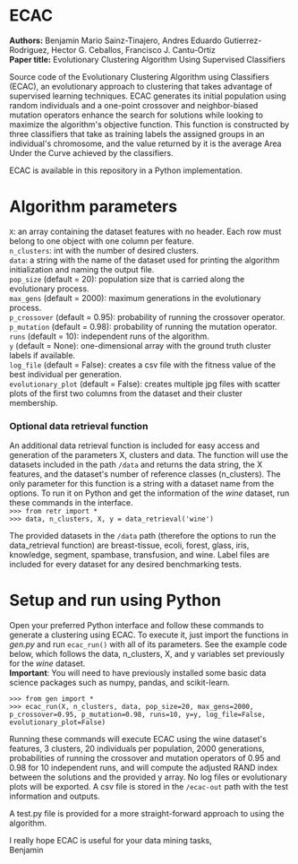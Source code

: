# ECAC
**Authors:** Benjamin Mario Sainz-Tinajero, Andres Eduardo Gutierrez-Rodriguez, Hector G. Ceballos, Francisco J. Cantu-Ortiz  
**Paper title:** Evolutionary Clustering Algorithm Using Supervised Classifiers  

Source code of the Evolutionary Clustering Algorithm using Classifiers (ECAC), an evolutionary approach to clustering that takes advantage of supervised learning techniques. ECAC generates its initial population using random individuals and a one-point crossover and neighbor-biased mutation operators enhance the search for solutions while looking to maximize the algorithm's objective function. This function is constructed by three classifiers that take as training labels the assigned groups in an individual's chromosome, and the value returned by it is the average Area Under the Curve achieved by the classifiers.

ECAC is available in this repository in a Python implementation.

# Algorithm parameters
``X``: an array containing the dataset features with no header. Each row must belong to one object with one column per feature.  
``n_clusters``: int with the number of desired clusters.  
``data``: a string with the name of the dataset used for printing the algorithm initialization and naming the output file.  
``pop_size`` (default = 20): population size that is carried along the evolutionary process.   
``max_gens`` (default = 2000): maximum generations in the evolutionary process.   
``p_crossover`` (default = 0.95): probability of running the crossover operator.  
``p_mutation`` (default = 0.98): probability of running the mutation operator.  
``runs`` (default = 10): independent runs of the algorithm.  
``y`` (default = None): one-dimensional array with the ground truth cluster labels if available.  
``log_file`` (default = False): creates a csv file with the fitness value of the best individual per generation.  
``evolutionary_plot`` (default = False): creates multiple jpg files with scatter plots of the first two columns from the dataset and their cluster membership.  

### Optional data retrieval function
An additional data retrieval function is included for easy access and generation of the parameters X, clusters and data. The function will use the datasets included in the path ``/data`` and returns the data string, the X features, and the dataset's number of reference classes (n_clusters). The only parameter for this function is a string with a dataset name from the options. To run it on Python and get the information of the *wine* dataset, run these commands in the interface.     
``>>> from retr import *``  
``>>> data, n_clusters, X, y = data_retrieval('wine')``  

The provided datasets in the ``/data`` path (therefore the options to run the data_retrieval function) are breast-tissue, ecoli, forest, glass, iris, knowledge, segment, spambase, transfusion, and wine. Label files are included for every dataset for any desired benchmarking tests.

# Setup and run using Python
Open your preferred Python interface and follow these commands to generate a clustering using ECAC. To execute it, just import the functions in *gen.py* and run ``ecac_run()`` with all of its parameters. See the example code below, which follows the data, n_clusters, X, and y variables set previously for the *wine* dataset.  
**Important**: You will need to have previously installed some basic data science packages such as numpy, pandas, and scikit-learn.

``>>> from gen import *``  
``>>> ecac_run(X, n_clusters, data, pop_size=20, max_gens=2000, p_crossover=0.95, p_mutation=0.98, runs=10, y=y, log_file=False, evolutionary_plot=False)``  

Running these commands will execute ECAC using the wine dataset's features, 3 clusters, 20 individuals per population, 2000 generations, probabilities of running the crossover and mutation operators of 0.95 and 0.98 for 10 independent runs, and will compute the adjusted RAND index between the solutions and the provided y array. No log files or evolutionary plots will be exported. A csv file is stored in the ``/ecac-out`` path with the test information and outputs.

A test.py file is provided for a more straight-forward approach to using the algorithm.  

I really hope ECAC is useful for your data mining tasks,  
Benjamin  
